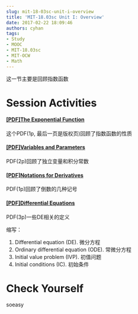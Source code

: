 ```yaml
---
slug: mit-18-03sc-unit-i-overview
title: 'MIT-18.03sc Unit I: Overview'
date: 2017-02-22 18:09:46
authors: cyhan
tags:
- Study
- MOOC
- MIT-18.03sc
- MIT-OCW
- Math
---
```


这一节主要是回顾指数函数

<!-- truncate -->

# Session Activities

#### [[PDF]The Exponential Function](https://ocw.mit.edu/courses/mathematics/18-03sc-differential-equations-fall-2011/unit-i-first-order-differential-equations/conventions-and-preliminary-material/MIT18_03SCF11_s0_1text.pdf)
这个PDF(1p, 最后一页是版权页)回顾了指数函数的性质

#### [[PDF]Variables and Parameters](https://ocw.mit.edu/courses/mathematics/18-03sc-differential-equations-fall-2011/unit-i-first-order-differential-equations/conventions-and-preliminary-material/MIT18_03SCF11_s0_2text.pdf)
PDF(2p)回顾了独立变量和积分常数

#### [[PDF]Notations for Derivatives](https://ocw.mit.edu/courses/mathematics/18-03sc-differential-equations-fall-2011/unit-i-first-order-differential-equations/conventions-and-preliminary-material/MIT18_03SCF11_s0_3text.pdf)
PDF(1p)回顾了倒数的几种记号

#### [[PDF]Differential Equations](https://ocw.mit.edu/courses/mathematics/18-03sc-differential-equations-fall-2011/unit-i-first-order-differential-equations/conventions-and-preliminary-material/MIT18_03SCF11_s0_4text.pdf)
PDF(3p)一些DE相关的定义

缩写： 
1.  Differential equation (DE).
    微分方程
2.  Ordinary differential equation (ODE).
    常微分方程
3.  Initial value problem (IVP).
    初值问题
4.  Initial conditions (IC). 
    初始条件

# Check Yourself
soeasy
